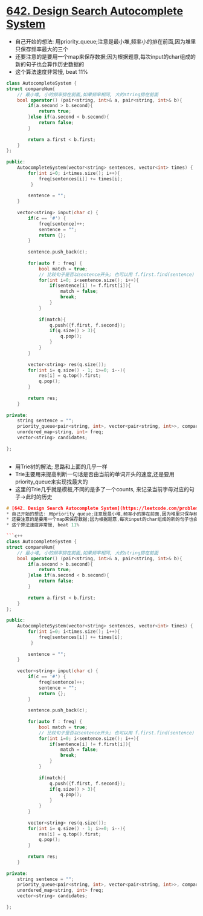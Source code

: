 # [642. Design Search Autocomplete System](https://leetcode.com/problems/design-search-autocomplete-system/)
* 自己开始的想法: 用priority_queue;注意是最小堆,频率小的排在前面,因为堆里只保存频率最大的三个
* 还要注意的是要用一个map来保存数据;因为根据题意,每次input的char组成的新的句子也会算作历史数据的
* 这个算法速度非常慢, beat 11%

```c++
class AutocompleteSystem {
struct compareNum{
    // 最小堆, 小的频率排在前面,如果频率相同, 大的string排在前面
    bool operator() (pair<string, int>& a, pair<string, int>& b){
        if(a.second > b.second){
            return true;
        }else if(a.second < b.second){
            return false;
        }
        
        return a.first < b.first;
    }
};
    
public:
    AutocompleteSystem(vector<string> sentences, vector<int> times) {
        for(int i=0; i<times.size(); i++){
            freq[sentences[i]] += times[i];
         }
        
        sentence = "";
    }
    
    vector<string> input(char c) {
        if(c == '#') {
            freq[sentence]++;
            sentence = "";
            return {};
        }
        
        sentence.push_back(c);
               
        for(auto f : freq) {
            bool match = true;
            // 比较句子是否以sentence开头; 也可以用 f.first.find(sentence) == 0, 单数速度会慢很多
            for(int i=0; i<sentence.size(); i++){
                if(sentence[i] != f.first[i]){
                    match = false;
                    break;
                }
            }
            
            if(match){
                q.push({f.first, f.second});
                if(q.size() > 3){
                    q.pop();
                }
            }          
        }
        
        vector<string> res(q.size());
        for(int i= q.size() - 1; i>=0; i--){
            res[i] = q.top().first;
            q.pop();
        }
        
        return res;
    }
    
private:
    string sentence = "";
    priority_queue<pair<string, int>, vector<pair<string, int>>, compareNum> q;
    unordered_map<string, int> freq;
    vector<string> candidates;
    
};



```


* 用Trie树的解法; 思路和上面的几乎一样
* Trie主要用来提高判断一句话是否由当前的单词开头的速度,还是要用priority_queue来实现找最大的
* 这里的Trie几乎就是模板,不同的是多了一个counts, 来记录当前字母对应的句子->此时的历史

```c++
# [642. Design Search Autocomplete System](https://leetcode.com/problems/design-search-autocomplete-system/)
* 自己开始的想法: 用priority_queue;注意是最小堆,频率小的排在前面,因为堆里只保存频率最大的三个
* 还要注意的是要用一个map来保存数据;因为根据题意,每次input的char组成的新的句子也会算作历史数据的
* 这个算法速度非常慢, beat 11%

```c++
class AutocompleteSystem {
struct compareNum{
    // 最小堆, 小的频率排在前面,如果频率相同, 大的string排在前面
    bool operator() (pair<string, int>& a, pair<string, int>& b){
        if(a.second > b.second){
            return true;
        }else if(a.second < b.second){
            return false;
        }
        
        return a.first < b.first;
    }
};
    
public:
    AutocompleteSystem(vector<string> sentences, vector<int> times) {
        for(int i=0; i<times.size(); i++){
            freq[sentences[i]] += times[i];
         }
        
        sentence = "";
    }
    
    vector<string> input(char c) {
        if(c == '#') {
            freq[sentence]++;
            sentence = "";
            return {};
        }
        
        sentence.push_back(c);
               
        for(auto f : freq) {
            bool match = true;
            // 比较句子是否以sentence开头; 也可以用 f.first.find(sentence) == 0, 单数速度会慢很多
            for(int i=0; i<sentence.size(); i++){
                if(sentence[i] != f.first[i]){
                    match = false;
                    break;
                }
            }
            
            if(match){
                q.push({f.first, f.second});
                if(q.size() > 3){
                    q.pop();
                }
            }          
        }
        
        vector<string> res(q.size());
        for(int i= q.size() - 1; i>=0; i--){
            res[i] = q.top().first;
            q.pop();
        }
        
        return res;
    }
    
private:
    string sentence = "";
    priority_queue<pair<string, int>, vector<pair<string, int>>, compareNum> q;
    unordered_map<string, int> freq;
    vector<string> candidates;
    
};



```


```

